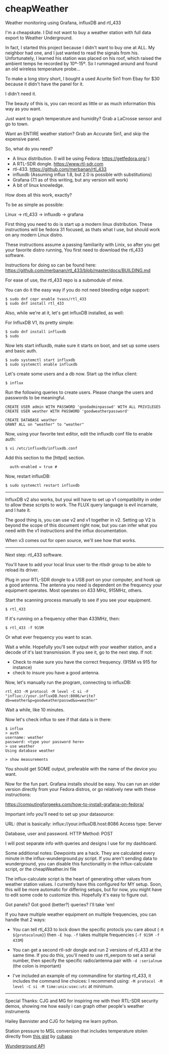 # cheapWeather
Weather monitoring using Grafana, influxDB and rtl_433

I'm a cheapskate.  I Did not want to buy a weather station with full data export to Weather Underground.

In fact, I started this project because I didn't want to buy one at ALL.  My neighbor had one, and I just wanted to
read the signals from his.  Unfortunately, I learned his station was placed on his roof, which raised the ambient
temps he recorded by 10º-15º.  So I rummaged around and found an old wireless temperature probe...

To make a long story short, I bought a used Acurite 5in1 from Ebay for $30 because it didn't have the panel for it.

I didn't need it.

The beauty of this is, you can record as little or as much information this way as you want.

Just want to graph temperature and humidity?  Grab a LaCrosse sensor and go to town.

Want an ENTIRE weather station?  Grab an Accurate 5in1, and skip the expensive panel.


So, what do you need?

* A linux distribution.  (I will be using Fedora: https://getfedora.org/ )
* A RTL-SDR dongle. https://www.rtl-sdr.com
* rtl-433. https://github.com/merbanan/rtl_433
* influxdb  (Assuming influx 1.8, but 2.0 is possible with substitutions)
* Grafana (7.1 as of this writing, but any version will work)
* A bit of linux knowledge.


How does all this work, exactly?

To be as simple as possible:

Linux -> rtl_433 -> influxdb -> grafana

First thing you need to do is start up a modern linux distribution.
These instructions will be fedora 31 focused, as thats what I use, but should work on any modern Linux distro.


These instructions assume a passing familiarity with Linix, so after you get your favorite distro running,
You first need to download the rtl_433 software.

Instructions for doing so can be found here: https://github.com/merbanan/rtl_433/blob/master/docs/BUILDING.md

For ease of use, the rtl_433 repo is a submodule of mine.


You can do it the easy way if you do not need bleeding edge support:
```
$ sudo dnf copr enable tvass/rtl_433
$ sudo dnf install rtl_433
```
Also, while we're at it, let's get influxDB installed, as well:

For InfluxDB V1, its pretty simple:
```
$ sudo dnf install influxdb
$ sudo
```

Now lets start influxdb, make sure it starts on boot, and set up some users and basic auth.
```
$ sudo systemctl start influxdb
$ sudo systemctl enable influxdb
```

Let's create some users and a db now.
Start up the influx client:
```
$ influx
```
Run the following queries to create users.  Please change the users and passwords to be meaningful.
```
CREATE USER admin WITH PASSWORD 'goodadminpasswd' WITH ALL PRIVILEGES
CREATE USER weather WITH PASSWORD 'goodweatherpassword'

CREATE DATABASE weather
GRANT ALL on "weather" to "weather"
```

Now, using your favorite text editor, edit the influxdb conf file to enable auth:
```
$ vi /etc/influxdb/influxdb.conf
```
Add this section to the [httpd] section.
```
  auth-enabled = true #
```
Now, restart influxDB:
```
$ sudo systemctl restart influxdb
```
--- 

InfluxDB v2 also works, but youi will have to set up v1 compatibility in order to allow these scripts to work.  The FLUX query language is evil incarnate, and I hate it.

The good thing is, you can use v2 and v1 together in v2.  Setting up V2 is beyond the scope of this document right now, but you can infer what you need with the v1 instructions and the influx documentation.

When v3 comes out for open source, we'll see how that works.

---

Next step: rtl_433 software.

You'll have to add your local linux user to the rtlsdr group to be able to reload its driver.

Plug in your RTL-SDR dongle to a USB port on your computer, and hook up a good antenna.
The antenna you need is dependent on the frequency your equipment operates.  Most operates on 433 MHz, 915MHz, others.

Start the scanning process manually to see if you see your equipment.
```
$ rtl_433
```
If it's running on a frequency other than 433MHz, then:
```
$ rtl_433 -f 915M
```
Or what ever frequency you want to scan.

Wait a while.  Hopefully you'll see output with your weather station, and a decode of it's last transmission.
If you see it, go to the next step.  If not:

* Check to make sure you have the correct frequency. (915M vs 915 for instance)
* check to insure you have a good antenna.


Now, let's manually run the program, connecting to influxDB:
```
rtl_433 -M protocol -M level -C si -F "influx://your.influxDB.host:8086/write?db=weather&p=goodweatherpasswd&u=weather"
```
Wait a while, like 10 minutes.

Now let's check influx to see if that data is in there:
```
$ influx
> auth
username: weather
password: <type your password here>
> use weather
Using database weather

> show measurements
```
You should get SOME output, preferable with the name of the device you want.


Now for the fun part.  Grafana installs should be easy.  You can run an older version directly from your Fedora distros, or go relatively new with these instructions:

https://computingforgeeks.com/how-to-install-grafana-on-fedora/


Important info you'll need to set up your datasource:

URL: (that is basically: influx://your.influxDB.host:8086
Access type: Server

Database, user and password.
HTTP Method: POST

I will post separate info with queries and designs I use for my dashboard.

Some additional notes:
Dewpoints are a hack. They are calculated every minute in the influx-wunderground.py script.
If you aren't sending data to wunderground, you can disable this functionality in the influx-calculate script, or the cheapWeather.ini file

The influx-calculate script is the heart of generating other values from weather station values.  I currently have this configured for MY setup.  Soon, this will be more automatic for differing setups, but for now, you might have to edit some code to customize this.  Hopefully it's easy to figure out.

Got panels?  Got good (better?) queries? I'll take 'em!

If you have multiple weather equipment on multiple frequencies, you can handle that 2 ways:
* You can tell rtl_433 to lock down the specific protocls you care about (`-R ${protocolnum}`) then `-E hop`.  `-f` takes multiple frequencies (`-f 915M -f 433M`)
* You can get a second rtl-sdr dongle and run 2 versions of rtl_433 at the same time.  If you do this, you'll need to use rtl_eerpom to set a serial number, then specify the specific radio/antenna pair with `-d :serialnum` (the colon is important)

* I've included an example of my commandline for starting rtl_433, it includes the command line choices:
I recommend using:
`-M protocol -M level -C si -M time:unix:usec:utc`
at minimum.

---
Special Thanks:
CJG and MG for inspiring me with their RTL-SDR security demos, showing me how easily i can graph other people's weather instruments

Hailey Bannister and CJG for helping me learn python.

Station pressure to MSL conversion that includes temperature stolen directly from [this gist](https://gist.github.com/cubapp/23dd4e91814a995b8ff06f406679abcf) by [cubapp](https://github.com/cubapp)

[Wunderground API](https://support.weather.com/s/article/PWS-Upload-Protocol?language=en_US)
